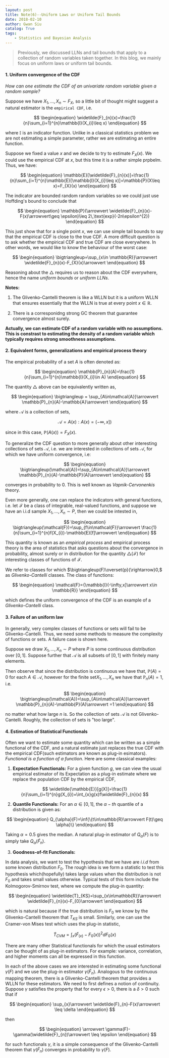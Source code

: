 ```yaml
---
layout: post
title: Note(6)--Uniform Laws or Uniform Tail Bounds
date: 2018-02-10
author: Gwan Siu
catalog: True
tags:
    - Statistics and Bayesian Analysis
---
```


> Previously, we discussed LLNs and tail bounds that apply to a collection of random variables taken together. In this blog, we mainly focus on uniform laws or uniform tail bounds.

#### 1. Uniform convergence of the CDF

*How can one estimate the CDF of an univariate random variable given a random sample?*

Suppose we have $X_{1},...,X_{n}\sim F_{X}$, so a little bit of thought might suggest a natural estimator is the `empirical CDF`, i.e.

$$
\begin{equation}
\widetilde{F}_{n}(x)=\frac{1}{n}\sum_{i=1}^{n}\mathbb{I}(X_{i}\leq x)
\end{equation}
$$

where $\mathbb{I}$ is an indicator function. Unlike in a classical statistics problem we are not estimating a simple parameter, rather we are estimating an entire function.

Suppose we fixed a value $x$ and we decide to try to estimate $F_{X}(x)$. We could use the empirical CDF at $x$, but this time it is a rather simple prpbelm. Thus, we have:

$$
\begin{equation}
\mathbb{E}[\widetilde{F}_{n}(x)]=\frac{1}{n}\sum_{i=1}^{n}\mathbb{E}[\mathbb{I}(X_{i}\leq x)]=\mathbb{P}(X\leq x)=F_{X}(x)
\end{equation}
$$

The indicator are bounded random random variables so we could just use Hoffding's bound to conclude that

$$
\begin{equation}
\mathbb{P}(\arrowvert \widetilde{F}_{n}(x)-F(x)\arrowvert\geq \epsilon)\leq 2\,\text{exp}(-2n\epsilon^{2})
\end{equation}
$$

This just show that for a single point $x$, we can use simple tail bounds to say that the empirical CDF is close to the true CDF. A more difficult question is to ask whether the empirical CDF and true CDF are close everywhere. In other words, we would like to know the behaviour of the worst case:

$$
\begin{equation}
\bigtriangleup=\sup_{x\in \mathbb{R}}\arrowvert \widetilde{F}_{n}(x)-F_{X}(x)\arrowvert
\end{equation}
$$

Reasoning about the $\bigtriangleup$ requires us to reason about the CDF everywhere, hence the name *uniform bounds* or *uniform LLNs*.

**Notes:**

1. The Glivenko-Cantelli theorem is like a WLLN but it is a uniform WLLN that ensures essentially that the WLLN is true at every point $x\in \mathbb{R}$.

2. There is a corresponidng strong GC theorem that guarantee convergence almost surely.

**Actually, we can estimate CDF of a random variable with no assumptions. This is constrast to estimating the density of a random variable which typically requires strong smoothness assumptions.**

#### 2. Equivalent forms, generalizations and empirical process theory

The empirical probability of a set $A$ is often denoted as:

$$
\begin{equation}
\mathbb{P}_{n}(A)=\frac{1}{n}\sum_{i=1}^{n}\mathbb{I}(X_{i}\in A)
\end{equation}
$$

The quantity $\bigtriangleup$ above can be equivalently written as,

$$
\begin{equation}
\bigtriangleup = \sup_{A\in\mathcal{A}}\arrowvert \mathbb{P}_{n}(A)-\mathbb{A}\arrowvert
\end{equation}
$$

where $\mathcal{A}$ is a collection of sets,

$$
\begin{equation}
\mathcal{A}={A(x):A(x)=(-\infty,x])}
\end{equation}
$$

since in this case, $\mathbb{P}(A(x))=F_{X}(x)$. 

To generalize the CDF question to more generally about other interesting collections of sets $\mathcal{A}$, i.e. we are interested in collections of sets $\mathcal{A}$, for which we have uniform convergence, i.e:

$$
\begin{equation}
\bigtriangleup(\mathcal{A})=\sup_{A\in\mathcal{A}}\arrowvert \mathbb{P}_{n}(A)-\mathbb{P}(A)\arrowvert
\end{equation}
$$

converges in probability to 0. This is well known as *Vapnik-Cervonenkis* theory.

Even more generally, one can replace the indicators with general functions, i.e. let $\mathcal{F}$ be a class of integrable, real-valued functions, and suppose we have an i.i.d sample $X_{1},...,X_{n}\sim P$, then we could be intested in,

$$
\begin{equation}
\bigtriangleup(\mathcal{F})=\sup_{f\in\mathcal{F}}\arrowvert \frac{1}{n}\sum_{i=1}^{n}f(X_{i})-\mathbb{E}[f]\arrowvert
\end{equation}
$$

This quantity is known as an *empirical process* and empirical process theory is the area of statistics that asks questions about the convergence in probability, almost surely or in distribution for the quantity $\bigtriangleup(\mathcal{F})$ for interesting classes of functions of $\mathcal{F}$.

We refer to classes for which $\bigtriangleup(F)\overset{p}{\rightarrow}0,$ as *Glivenko-Cantelli* classes. The class of functions:

$$
\begin{equation}
\mathcal{F}={\mathbb{I}(-\infty,x]\arrowvert x\in \mathbb{R}}
\end{equation}
$$

which defines the uniform convergence of the CDF is an example of a *Glivenko-Cantelli* class.

#### 3. Failure of an uniform law

In generally, very complex classes of functions or sets will fail to be Glivenko-Cantelli. Thus, we need some methods to measure the complexity of functions or sets. A failure case is shown here.

Suppose we draw $X_{1},...,X_{n}\sim P$ where $P$ is some continuous distribution over $[0,1]$. Suppose further that $\mathcal{A}$ is all subsets of $[0,1]$ with finitely many elements.

Then observe that since the distribution is continuous we have that, $\mathbb{P}(A)=0$ for each $A\in \mathcal{A}$, however for the finite set${X_{1},...,X_{n}}$ we have that $\mathbb{P}_{n}(A)=1$, i.e.

$$
\begin{equation}
\bigtriangleup(\mathcal{A})=\sup_{A\in\mathcal{A}}\arrowvert \mathbb{P}_{n}(A)-\mathbb{P}(A)\arrowvert =1
\end{equation}
$$

no matter what how large $n$ is. So the collection of sets $\mathcal{A}$ is not Glivenko-Cantelli. Roughly, the collection of sets is "too large".

#### 4. Estimation of Statistical Functionals

Often we want to estimate some quantity which can be written as a simple functional of the CDF, and a natural estimate just replaces the true CDF with the empirical CDF(such estimators are known as plug-in esimators). *Functional is a function of a function*. Here are some classical examples:

1. **Expectation Functionals:** For a given function $g$, we can view the usual empirical estimator of its Expectation as a plug-in estimate where we replace the population CDF by the empirical CDF,

$$
\widetilde{\mathbb{E}}[g(X)]=\frac{1}{n}\sum_{i=1}^{n}g(X_{i})=\int_{x}g(x)f\widetilde{F}_{n}(x)
$$

2. **Quantile Functionals:** For an $\alpha\in[0,1]$, the $\alpha-th$ quantile of a distribution is given as:

$$
\begin{equation}
Q_{\alpha}(F)=\inf{\{t\in\mathbb{R}\arrowvert F(t)\geq \alpha}\}
\end{equation}
$$

Taking $\alpha=0.5$ gives the median. A natural plug-in estimator of $Q_{\alpha}(F)$ is to simply take $Q_{\alpha}(\widetilde{F}_{n})$.

3. **Goodness-of-fit Functionals:** 

In data analysis, we want to test the hypothesis that we have are $i.i.d$ from some known distribution $F_{0}$. The rough idea is we form a statistic to test this hypothesis which(hopefully) takes large values when the distribution is not $F_{0}$ and takes small values otherwise. Typical tests of this form include the Kolmogorov-Smirnov test, where we compute the plug-in quantity:

$$
\begin{equation}
\widetilde{T}_{KS}=\sup_{x\in\mathbb{R}}\arrowvert \widetilde{F}_{n}(x)-F_{0}\arrowvert
\end{equation}
$$

which is natural because if the true distribution is $F_{0}$ we know by the Glivenko-Cantelli theorem that $T_{KS}$ is small. Similarly, one can use the Cramer-von Mises test which uses the plug-in statistic,

$$
\begin{equation}
\widetilde{T}_{CVM}=\int_{x}(\widetilde{F}_(x)-F_{0}(x))^{2}dF_{0}(x)
\end{equation}
$$

There are many other Statistical functionals for which the usual estimators can be thought of as plug-in estimators. For example: variance, correlation, and higher moments can all be expressed in this function.

In each of the above cases we are interested in estimating some functional $\gamma(F)$ and we use the plug-in estimator $\gamma(\widetilde{F}_{n})$. Analogous to the continuous mapping theorem, there is a Glivenko-Cantelli theorem that provides a WLLN for these estimators. We need to first defines a notion of continuity. Suppose $\gamma$ satisfies the property that for every $\epsilon >0$, there is a $\delta >0$ such that if

$$
\begin{equation}
\sup_{x}\arrowvert \widetilde{F}_{n}-F(x)\arrowvert \leq \delta
\end{equation}
$$

then

$$
\begin{equation}
\arrowvert \gamma(F)-\gamma(\widetilde{F}_{n})\arrowvert \leq \epsilon
\end{equation}
$$

for such functionals $\gamma$, it is a simple consequence of the Glivenko-Cantelli theorem that $\gamma(\widetilde{F}_{n})$ converges in probability to $\gamma(F)$.